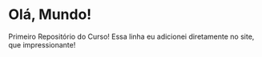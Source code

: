 # Olá, Mundo!
Primeiro Repositório do Curso!
Essa linha eu adicionei diretamente no site, que impressionante!


